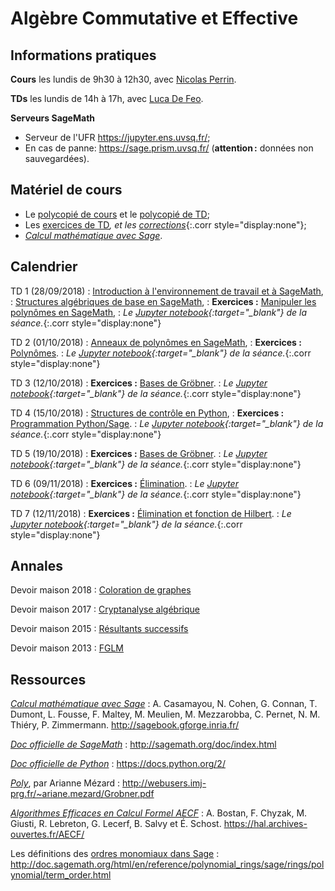 ---
---

# Algèbre Commutative et Effective

## Informations pratiques

**Cours** les lundis de 9h30 à 12h30, avec [Nicolas Perrin](http://lmv.math.cnrs.fr/annuaire/nicolas-perrin/).

**TDs** les lundis de 14h à 17h, avec [Luca De Feo](https://defeo.lu/).

**Serveurs SageMath**

- Serveur de l'UFR <https://jupyter.ens.uvsq.fr/>;
- En cas de panne: <https://sage.prism.uvsq.fr/> (**attention :**
  données non sauvegardées).

## Matériel de cours

- Le [polycopié de cours](poly) et le [polycopié de TD](polytd);
- Les [exercices de TD](exercises)*, et les
  [corrections](https://defeo.lu/MA2-ace-notebooks/)*{:.corr style="display:none"};
- [*Calcul mathématique avec Sage*](http://sagebook.gforge.inria.fr/).


## Calendrier

TD 1 (28/09/2018)
: [Introduction à l'environnement de travail et à SageMath](polytd#introduction-à-lenvironnemnt-de-travail-et-à-sagemath),
: [Structures algébriques de base en SageMath](polytd#anneaux-corps-polynômes-expressions),
: **Exercices :** [Manipuler les polynômes en SageMath](exercises#polynômes-à-une-variable),
: *Le [Jupyter notebook](https://defeo.lu/MA2-ace-notebooks/#/nb/notebook/0/TD1){:target="_blank"} de la séance.*{:.corr style="display:none"}

TD 2 (01/10/2018)
: [Anneaux de polynômes en SageMath](polytd#polynômes),
: **Exercices :** [Polynômes](exercises#polynômes-à-une-variable).
: *Le [Jupyter notebook](https://defeo.lu/MA2-ace-notebooks/#/nb/notebook/6/TD2){:target="_blank"} de la séance.*{:.corr style="display:none"}

TD 3 (12/10/2018)
: **Exercices :** [Bases de Gröbner](exercises#idéaux-monomiaux).
: *Le [Jupyter notebook](https://defeo.lu/MA2-ace-notebooks/#/nb/notebook/5/TD3){:target="_blank"} de la séance.*{:.corr style="display:none"}

TD 4 (15/10/2018)
: [Structures de contrôle en Python](polytd#syntaxe-pythonsage),
: **Exercices :** [Programmation Python/Sage](exercises#programmation-pythonsage).
: *Le [Jupyter notebook](https://defeo.lu/MA2-ace-notebooks/#/nb/notebook/2/TD4){:target="_blank"} de la séance.*{:.corr style="display:none"}

TD 5 (19/10/2018)
: **Exercices :** [Bases de Gröbner](exercises#calcul-de-bases-de-gröbner).
: *Le [Jupyter notebook](https://defeo.lu/MA2-ace-notebooks/#/nb/notebook/3/TD5){:target="_blank"} de la séance.*{:.corr style="display:none"}

TD 6 (09/11/2018)
: **Exercices :** [Élimination](exercises#résultants-et-élimination).
: *Le [Jupyter notebook](https://defeo.lu/MA2-ace-notebooks/#/nb/notebook/4/TD6){:target="_blank"} de la séance.*{:.corr style="display:none"}

TD 7 (12/11/2018)
: **Exercices :** [Élimination et fonction de Hilbert](exercises#rappel-sur-les-idaux).
: *Le [Jupyter notebook](https://defeo.lu/MA2-ace-notebooks/#/nb/notebook/1/TD7){:target="_blank"} de la séance.*{:.corr style="display:none"}

## Annales

Devoir maison 2018
: [Coloration de graphes](misc/dm2018)

Devoir maison 2017
: [Cryptanalyse algébrique](misc/dm2014)

Devoir maison 2015
: [Résultants successifs](misc/dm2015)

Devoir maison 2013
: [FGLM](misc/dm2013)

## Ressources

[*Calcul mathématique avec Sage*](http://sagebook.gforge.inria.fr/)
: A. Casamayou, N. Cohen, G. Connan, T. Dumont, L. Fousse, F. Maltey,
M. Meulien, M. Mezzarobba, C. Pernet, N. M. Thiéry,
P. Zimmermann. <http://sagebook.gforge.inria.fr/>

[*Doc officielle de SageMath*](http://sagemath.org/doc/index.html)
: <http://sagemath.org/doc/index.html>

[*Doc officielle de Python*](https://docs.python.org/2/)
: <https://docs.python.org/2/>

[*Poly*](http://webusers.imj-prg.fr/~ariane.mezard/Grobner.pdf), par Arianne Mézard
: <http://webusers.imj-prg.fr/~ariane.mezard/Grobner.pdf>

[*Algorithmes Efficaces en Calcul Formel AECF*](https://hal.archives-ouvertes.fr/AECF/)
: A. Bostan, F. Chyzak, M. Giusti, R. Lebreton, G. Lecerf, B. Salvy et
É. Schost. <https://hal.archives-ouvertes.fr/AECF/>

Les définitions des [ordres monomiaux dans Sage](http://doc.sagemath.org/html/en/reference/polynomial_rings/sage/rings/polynomial/term_order.html)
: <http://doc.sagemath.org/html/en/reference/polynomial_rings/sage/rings/polynomial/term_order.html>


<script>
if ((new Date()).getMonth() < 8 || window.location.hash.startsWith('#corr'))
	$$('.corr').forEach((s) => s.css({ display: 'inline', 'font-style': 'normal' }));
</script>
